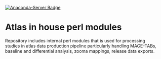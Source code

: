 [![Anaconda-Server Badge](https://anaconda.org/ebi-gene-expression-group/perl-atlas-modules/badges/installer/conda.svg)](https://conda.anaconda.org/ebi-gene-expression-group)

# Atlas in house perl modules

Repository includes internal perl modules that is used for processing studies in atlas data production pipeline particularly handling MAGE-TABs, baseline and differential analysis, zooma mappings, release data exports. 
